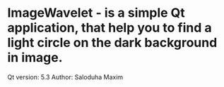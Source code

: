 # ImageWavelet - is a simple Qt application, that help you to find a light circle on the dark background in image.
Qt version: 5.3
Author: Saloduha Maxim
